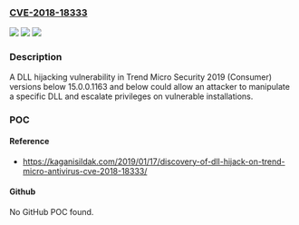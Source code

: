 ### [CVE-2018-18333](https://cve.mitre.org/cgi-bin/cvename.cgi?name=CVE-2018-18333)
![](https://img.shields.io/static/v1?label=Product&message=Trend%20Micro%20Security%20(Consumer)&color=blue)
![](https://img.shields.io/static/v1?label=Version&message=n%2Fa&color=blue)
![](https://img.shields.io/static/v1?label=Vulnerability&message=DLL%20Hijacking&color=brighgreen)

### Description

A DLL hijacking vulnerability in Trend Micro Security 2019 (Consumer) versions below 15.0.0.1163 and below could allow an attacker to manipulate a specific DLL and escalate privileges on vulnerable installations.

### POC

#### Reference
- https://kaganisildak.com/2019/01/17/discovery-of-dll-hijack-on-trend-micro-antivirus-cve-2018-18333/

#### Github
No GitHub POC found.


